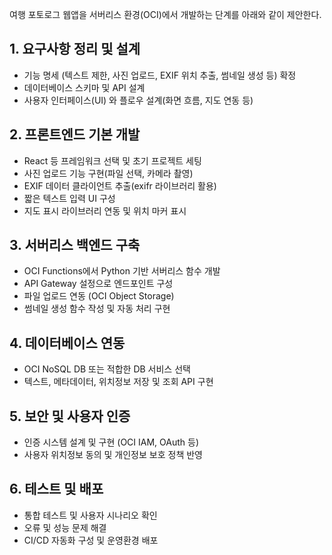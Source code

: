 여행 포토로그 웹앱을 서버리스 환경(OCI)에서 개발하는 단계를 아래와 같이 제안한다.

## 1. 요구사항 정리 및 설계
- 기능 명세 (텍스트 제한, 사진 업로드, EXIF 위치 추출, 썸네일 생성 등) 확정  
- 데이터베이스 스키마 및 API 설계  
- 사용자 인터페이스(UI) 와 플로우 설계(화면 흐름, 지도 연동 등)  

## 2. 프론트엔드 기본 개발
- React 등 프레임워크 선택 및 초기 프로젝트 세팅  
- 사진 업로드 기능 구현(파일 선택, 카메라 촬영)  
- EXIF 데이터 클라이언트 추출(exifr 라이브러리 활용)  
- 짧은 텍스트 입력 UI 구성  
- 지도 표시 라이브러리 연동 및 위치 마커 표시  

## 3. 서버리스 백엔드 구축
- OCI Functions에서 Python 기반 서버리스 함수 개발  
- API Gateway 설정으로 엔드포인트 구성  
- 파일 업로드 연동 (OCI Object Storage)  
- 썸네일 생성 함수 작성 및 자동 처리 구현  

## 4. 데이터베이스 연동
- OCI NoSQL DB 또는 적합한 DB 서비스 선택  
- 텍스트, 메타데이터, 위치정보 저장 및 조회 API 구현  

## 5. 보안 및 사용자 인증
- 인증 시스템 설계 및 구현 (OCI IAM, OAuth 등)  
- 사용자 위치정보 동의 및 개인정보 보호 정책 반영  

## 6. 테스트 및 배포
- 통합 테스트 및 사용자 시나리오 확인  
- 오류 및 성능 문제 해결  
- CI/CD 자동화 구성 및 운영환경 배포  
